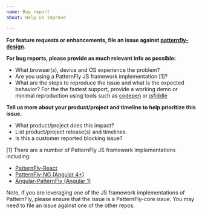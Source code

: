```yaml
---
name: Bug report
about: Help us improve

---
```


**For feature requests or enhancements, file an issue against [patternfly-design](https://github.com/patternfly/patternfly-design).**

**For bug reports, please provide as much relevant info as possible:**
* What browser(s), device and OS experience the problem?
* Are you using a PatternFly JS framework implementation [1]?
* What are the steps to reproduce the issue and what is the expected behavior?  For the the fastest support, provide a working demo or minimal reproduction using tools such as [codepen](https://codepen.io/) or [jsfiddle](https://jsfiddle.net/)

**Tell us more about your product/project and timeline to help prioritize this issue.**
* What product/project does this impact?
* List product/project release(s) and timelines.
* Is this a customer reported blocking issue?

[1] There are a number of PatternFly JS framework implementations including:
* [PatternFly-React](https://github.com/patternfly/patternfly-react)
* [PatternFly-NG (Angular 4+)](https://github.com/patternfly/patternfly-ng)
* [Angular-PatternFly (Angular 1)](https://github.com/patternfly/angular-patternfly)


Note, if you are leveraging one of the JS framework implementations of PatternFly, please ensure that the issue is a PatternFly-core issue. You may need to file an issue against one of the other repos.
